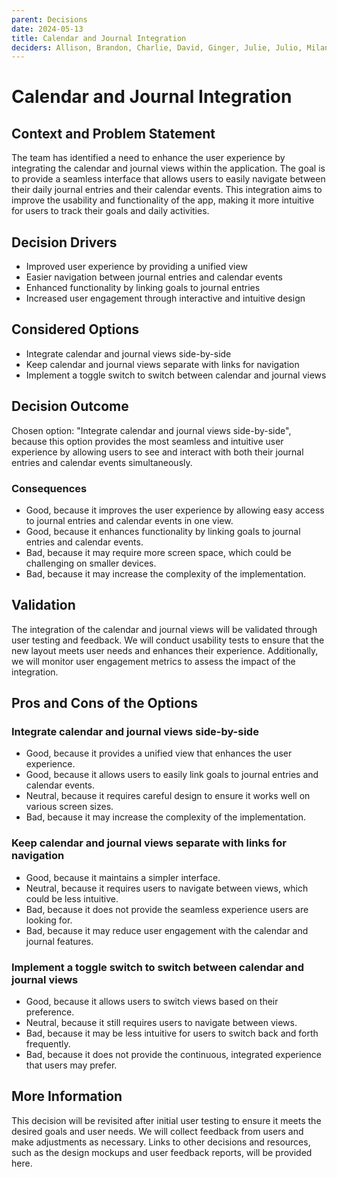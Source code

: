 ```yaml
---
parent: Decisions
date: 2024-05-13
title: Calendar and Journal Integration
deciders: Allison, Brandon, Charlie, David, Ginger, Julie, Julio, Milana, Nikolas, Riana, Wenzhe
---
```


# Calendar and Journal Integration

## Context and Problem Statement

The team has identified a need to enhance the user experience by integrating the calendar and journal views within the application. The goal is to provide a seamless interface that allows users to easily navigate between their daily journal entries and their calendar events. This integration aims to improve the usability and functionality of the app, making it more intuitive for users to track their goals and daily activities.

## Decision Drivers

* Improved user experience by providing a unified view
* Easier navigation between journal entries and calendar events
* Enhanced functionality by linking goals to journal entries
* Increased user engagement through interactive and intuitive design

## Considered Options

* Integrate calendar and journal views side-by-side
* Keep calendar and journal views separate with links for navigation
* Implement a toggle switch to switch between calendar and journal views

## Decision Outcome

Chosen option: "Integrate calendar and journal views side-by-side", because this option provides the most seamless and intuitive user experience by allowing users to see and interact with both their journal entries and calendar events simultaneously.

### Consequences

* Good, because it improves the user experience by allowing easy access to journal entries and calendar events in one view.
* Good, because it enhances functionality by linking goals to journal entries and calendar events.
* Bad, because it may require more screen space, which could be challenging on smaller devices.
* Bad, because it may increase the complexity of the implementation.

## Validation

The integration of the calendar and journal views will be validated through user testing and feedback. We will conduct usability tests to ensure that the new layout meets user needs and enhances their experience. Additionally, we will monitor user engagement metrics to assess the impact of the integration.

## Pros and Cons of the Options

### Integrate calendar and journal views side-by-side

* Good, because it provides a unified view that enhances the user experience.
* Good, because it allows users to easily link goals to journal entries and calendar events.
* Neutral, because it requires careful design to ensure it works well on various screen sizes.
* Bad, because it may increase the complexity of the implementation.

### Keep calendar and journal views separate with links for navigation

* Good, because it maintains a simpler interface.
* Neutral, because it requires users to navigate between views, which could be less intuitive.
* Bad, because it does not provide the seamless experience users are looking for.
* Bad, because it may reduce user engagement with the calendar and journal features.

### Implement a toggle switch to switch between calendar and journal views

* Good, because it allows users to switch views based on their preference.
* Neutral, because it still requires users to navigate between views.
* Bad, because it may be less intuitive for users to switch back and forth frequently.
* Bad, because it does not provide the continuous, integrated experience that users may prefer.

## More Information

This decision will be revisited after initial user testing to ensure it meets the desired goals and user needs. We will collect feedback from users and make adjustments as necessary. Links to other decisions and resources, such as the design mockups and user feedback reports, will be provided here.

